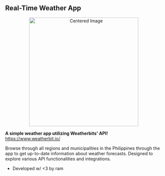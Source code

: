 
## Real-Time Weather App
<p align="center">
    <img src="https://github.com/user-attachments/assets/86684383-973a-436c-b22c-0a30a74232ad" alt="Centered Image" width="350">
</p>



**A simple weather app utilizing Weatherbits' API!** https://www.weatherbit.io/

Browse through all regions and municipalities in the Philippines through the app to get up-to-date information about weather forecasts.
Designed to explore various API functionalities and integrations.
- Developed w/ <3 by ram
